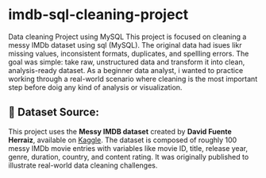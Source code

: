 # imdb-sql-cleaning-project
Data cleaning Project using MySQL
This project is focused on cleaning a messy IMDb dataset using sql (MySQL). The original data had isues likr missing values, inconsistent formats, duplicates, and spellling errors. 
The goal was simple: take raw, unstructured data and transform it into clean, analysis-ready dataset.
As a beginner data analyst, i wanted to practice working through a real-world scenario where cleaning is the most important step before doig any kind of analysis or visualization.

## 📂 Dataset Source:
This project uses the **Messy IMDB dataset** created by **David Fuente Herraiz**, available on [Kaggle](https://www.kaggle.com/datasets/davidfuenteherraiz/messy-imdb-dataset). The dataset is composed of roughly 100 messy IMDb movie entries with variables like movie ID, title, release year, genre, duration, country, and content rating. It was originally published to illustrate real-world data cleaning challenges.  
